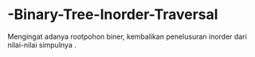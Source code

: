 # -Binary-Tree-Inorder-Traversal
Mengingat adanya rootpohon biner, kembalikan penelusuran inorder dari nilai-nilai simpulnya .
